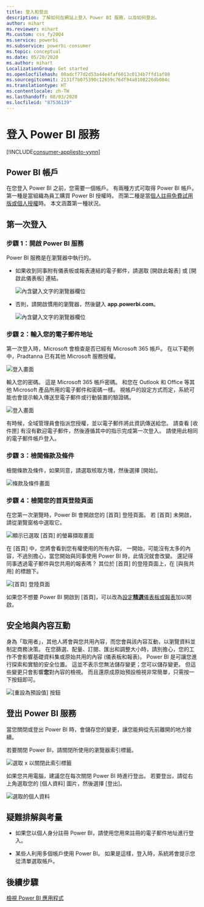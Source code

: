 ```yaml
---
title: 登入和登出
description: 了解如何在網站上登入 Power BI 服務，以及如何登出。
author: mihart
ms.reviewer: mihart
Ms.custom: css_fy20Q4
ms.service: powerbi
ms.subservice: powerbi-consumer
ms.topic: conceptual
ms.date: 05/20/2020
ms.author: mihart
LocalizationGroup: Get started
ms.openlocfilehash: 00adcf77d2d53a44e4faf6013c0134b7ffd1af80
ms.sourcegitcommit: 2131f7b075390c12659c76df94a8108226db084c
ms.translationtype: HT
ms.contentlocale: zh-TW
ms.lasthandoff: 08/03/2020
ms.locfileid: "87536139"
---
```

# <a name="sign-in-to-power-bi-service"></a>登入 Power BI 服務

[!INCLUDE[consumer-appliesto-yynn](../includes/consumer-appliesto-yynn.md)]

## <a name="power-bi-accounts"></a>Power BI 帳戶
在您登入 Power BI 之前，您需要一個帳戶。 有兩種方式可取得 Power BI 帳戶。 第一種是當組織為員工購買 Power BI 授權時。 而第二種是當[個人註冊免費試用版或個人授權](../fundamentals/service-self-service-signup-for-power-bi.md)時。 本文涵蓋第一種狀況。

## <a name="sign-in-for-the-first-time"></a>第一次登入

### <a name="step-1-open-the-power-bi-service"></a>步驟 1：開啟 Power BI 服務
Power BI 服務是在瀏覽器中執行的。 

- 如果收到同事附有儀表板或報表連結的電子郵件，請選取 [開啟此報表] 或 [開啟此儀表板] 連結。

    ![內含鍵入文字的瀏覽器欄位](media/end-user-sign-in/power-bi-share.png)    

- 否則，請開啟慣用的瀏覽器，然後鍵入 **app.powerbi.com**。

    ![內含鍵入文字的瀏覽器欄位](media/end-user-sign-in/power-bi-sign-in.png)    


### <a name="step-2-type-your-email-address"></a>步驟 2：輸入您的電子郵件地址
第一次登入時，Microsoft 會檢查是否已經有 Microsoft 365 帳戶。 在以下範例中，Pradtanna 已有其他 Microsoft 服務授權。 

![登入畫面](media/end-user-sign-in/power-bi-already.png)

輸入您的密碼。 這是 Microsoft 365 帳戶密碼。 和您在 Outlook 和 Office 等其他 Microsoft 產品所用的電子郵件和密碼一樣。  視帳戶的設定方式而定，系統可能也會提示輸入傳送至電子郵件或行動裝置的驗證碼。   

![登入畫面](media/end-user-sign-in/power-bi-pass.png)

有時候，全域管理員會指派您授權，並以電子郵件將此資訊傳送給您。 請查看 [收件匣] 有沒有歡迎電子郵件，然後遵循其中的指示完成第一次登入。 請使用此相同的電子郵件帳戶登入。 
 
### <a name="step-3-review-the-terms-and-conditions"></a>步驟 3：檢閱條款及條件
檢閱條款及條件，如果同意，請選取核取方塊，然後選擇 [開始]。

![條款及條件畫面](media/end-user-sign-in/power-bi-term.png)



### <a name="step-4-review-your-home-landing-page"></a>步驟 4：檢閱您的首頁登陸頁面
在您第一次瀏覽時，Power BI 會開啟您的 [首頁] 登陸頁面。 若 [首頁] 未開啟，請從瀏覽窗格中選取它。 

![顯示已選取 [首頁] 的螢幕擷取畫面](media/end-user-sign-in/power-bi-home-selected.png)

在 [首頁] 中，您將會看到您有權使用的所有內容。 一開始，可能沒有太多的內容，不過別擔心，當您開始與同事使用 Power BI 時，此情況就會改變。 還記得同事透過電子郵件與您共用的報表嗎？ 其位於 [首頁] 的登陸頁面上，在 [與我共用] 的標題下。

![[首頁] 登陸頁面](media/end-user-sign-in/power-bi-home.png)

如果您不想要 Power BI 開啟到 [首頁]，可以改為[設定**精選**儀表板或報表](end-user-featured.md)加以開啟。 

## <a name="safely-interact-with-content"></a>安全地與內容互動
身為「取用者」，其他人將會與您共用內容，而您會與該內容互動，以瀏覽資料並制定商務決策。  在您篩選、配量、訂閱、匯出和調整大小時，請別擔心，您的工作不會影響基礎資料集或原始共用的內容 (儀表板和報表)。 Power BI 是可讓您進行探索和實驗的安全位置。 這並不表示您無法儲存變更；您可以儲存變更。 但這些變更只會影響**您**對內容的檢視。 而且還原成原始預設檢視非常簡單，只需按一下按鈕即可。

![[重設為預設值] 按鈕](media/end-user-sign-in/power-bi-reset.png)

## <a name="sign-out-of-the-power-bi-service"></a>登出 Power BI 服務
當您關閉或登出 Power BI 時，會儲存您的變更，讓您能夠從先前離開的地方接續。

若要關閉 Power BI，請關閉所使用的瀏覽器索引標籤。 

![選取 x 以關閉此索引標籤](media/end-user-sign-in/power-bi-close.png) 

如果您共用電腦，建議您在每次關閉 Power BI 時進行登出。  若要登出，請從右上角選取您的 [個人資料] 圖片，然後選擇 [登出]。  

![選取的個人資料](media/end-user-sign-in/power-bi-sign-out.png) 

## <a name="troubleshooting-and-considerations"></a>疑難排解與考量
- 如果您以個人身分註冊 Power BI，請使用您用來註冊的電子郵件地址進行登入。

- 某些人利用多個帳戶使用 Power BI。 如果是這樣，登入時，系統將會提示您從清單選取帳戶。 

## <a name="next-steps"></a>後續步驟
[檢視 Power BI 應用程式](end-user-app-view.md)
